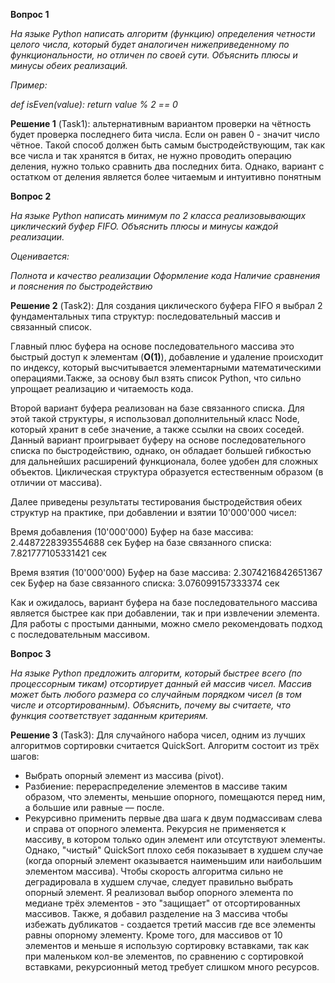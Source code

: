 **Вопрос 1**

*На языке Python написать алгоритм (функцию) определения четности целого числа, который будет аналогичен нижеприведенному по функциональности, но отличен по своей сути. Объяснить плюсы и минусы обеих реализаций.*

*Пример:* 

*def isEven(value):*
      *return value % 2 == 0*

**Решение 1** (Task1): альтернативным вариантом проверки на чётность будет проверка последнего бита числа. Если он равен 0 - значит число чётное. Такой способ должен быть самым быстродействующим, так как все числа и так хранятся в битах, не нужно проводить операцию деления, нужно только сравнить два последних бита. Однако, вариант с остатком от деления является более читаемым и интуитивно понятным

**Вопрос 2**

*На языке Python написать минимум по 2 класса реализовывающих циклический буфер FIFO. Объяснить плюсы и минусы каждой реализации.*

*Оценивается:*

*Полнота и качество реализации*
*Оформление кода*
*Наличие сравнения и пояснения по быстродействию*

**Решение 2** (Task2): Для создания циклического буфера FIFO я выбрал 2 фундаментальных типа структур: последовательный массив и связанный список. 

Главный плюс буфера на основе последовательного массива это быстрый доступ к элементам (**O(1)**), добавление и удаление происходит по индексу, который высчитывается элементарными математическими операциями.Также, за основу был взять список Python, что сильно упрощает реализацию и читаемость кода.

Второй вариант буфера реализован на базе связанного списка. Для этой такой структуры, я использовал дополнительный класс Node, который хранит в себе значение, а также ссылки на своих соседей. Данный вариант проигрывает буферу на основе последовательного списка по быстродействию, однако, он обладает большей гибкостью для дальнейших расширений функционала, более удобен для сложных объектов. Циклическая структура образуется естественным образом (в отличии от массива).

Далее приведены результаты тестирования быстродействия обеих структур на практике, при добавлении и взятии 10'000'000 чисел:

Время добавления (10'000'000)
	Буфер на базе массива:
	2.4487228393554688 сек
	Буфер на базе связанного списка:
	7.821777105331421 сек

Время взятия (10'000'000)
	Буфер на базе массива:
	2.3074216842651367 сек
	Буфер на базе связанного списка:
	3.076099157333374 сек

Как и ожидалось, вариант буфера на базе последовательного массива является быстрее как при добавлении, так и при извлечении элемента. Для работы с простыми данными, можно смело рекомендовать подход с последовательным массивом.

**Вопрос 3**

*На языке Python предложить алгоритм, который быстрее всего (по процессорным тикам) отсортирует данный ей массив чисел. Массив может быть любого размера со случайным порядком чисел (в том числе и отсортированным). Объяснить, почему вы считаете, что функция соответствует заданным критериям.*

**Решение 3** (Task3): Для случайного набора чисел, одним из лучших алгоритмов сортировки считается QuickSort. 
Алгоритм состоит из трёх шагов: 
- Выбрать опорный элемент из массива (pivot).
- Разбиение: перераспределение элементов в массиве таким образом, что элементы, меньшие опорного, помещаются перед ним, а большие или равные — после.
- Рекурсивно применить первые два шага к двум подмассивам слева и справа от опорного элемента. Рекурсия не применяется к массиву, в котором только один элемент или отсутствуют элементы.
Однако, "чистый" QuickSort плохо себя показывает в худшем случае (когда опорный элемент оказывается наименьшим или наибольшим элементом массива). Чтобы скорость алгоритма сильно не деградировала в худшем случае, следует правильно выбрать опорный элемент. Я реализовал выбор опорного элемента по медиане трёх элементов - это "защищает" от отсортированных массивов. Также, я добавил разделение на 3 массива чтобы избежать дубликатов - создается третий массив где все элементы равны опорному элементу. Кроме того, для массивов от 10 элементов и меньше я использую сортировку вставками, так как при маленьком кол-ве элементов, по сравнению с сортировкой вставками, рекурсионный метод требует слишком много ресурсов. 
